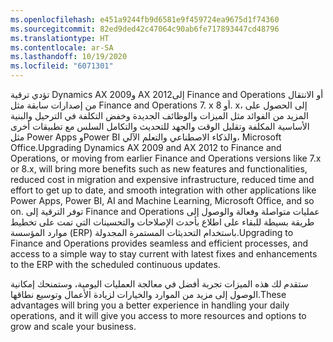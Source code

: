 ```yaml
---
ms.openlocfilehash: e451a9244fb9d6581e9f459724ea9675d1f74360
ms.sourcegitcommit: 82ed9ded42c47064c90ab6fe717893447cd48796
ms.translationtype: HT
ms.contentlocale: ar-SA
ms.lasthandoff: 10/19/2020
ms.locfileid: "6071301"
---
```

<span data-ttu-id="e9f2e-101">تؤدي ترقية Dynamics AX 2009و AX 2012إلى Finance and Operations أو الانتقال من إصدارات سابقة مثل Finance and Operations 7. x أو 8. x، إلى الحصول على المزيد من الفوائد مثل الميزات والوظائف الجديدة وخفض التكلفة في الترحيل والبنية الأساسية المكلفة وتقليل الوقت والجهد للتحديث والتكامل السلس مع تطبيقات أخرى مثل Power Apps وPower BI والذكاء الاصطناعي والتعلم الآلي، Microsoft Office.</span><span class="sxs-lookup"><span data-stu-id="e9f2e-101">Upgrading Dynamics AX 2009 and AX 2012 to Finance and Operations, or moving from earlier Finance and Operations versions like 7.x or 8.x, will bring more benefits such as new features and functionalities, reduced cost in migration and expensive infrastructure, reduced time and effort to get up to date, and smooth integration with other applications like Power Apps, Power BI, AI and Machine Learning, Microsoft Office, and so on.</span></span> <span data-ttu-id="e9f2e-102">توفر الترقية إلى Finance and Operations عمليات متواصلة وفعالة والوصول إلى طريقة بسيطة للبقاء على اطلاع بأحدث الإصلاحات والتحسينات التي تمت على تخطيط موارد المؤسسة (ERP) باستخدام التحديثات المستمرة المجدولة.</span><span class="sxs-lookup"><span data-stu-id="e9f2e-102">Upgrading to Finance and Operations provides seamless and efficient processes, and access to a simple way to stay current with latest fixes and enhancements to the ERP with the scheduled continuous updates.</span></span> 

<span data-ttu-id="e9f2e-103">ستقدم لك هذه الميزات تجربة أفضل في معالجة العمليات اليومية، وستمنحك إمكانية الوصول إلى مزيد من الموارد والخيارات لزيادة الأعمال وتوسيع نطاقها.</span><span class="sxs-lookup"><span data-stu-id="e9f2e-103">These advantages will bring you a better experience in handling your daily operations, and it will give you access to more resources and options to grow and scale your business.</span></span> 
